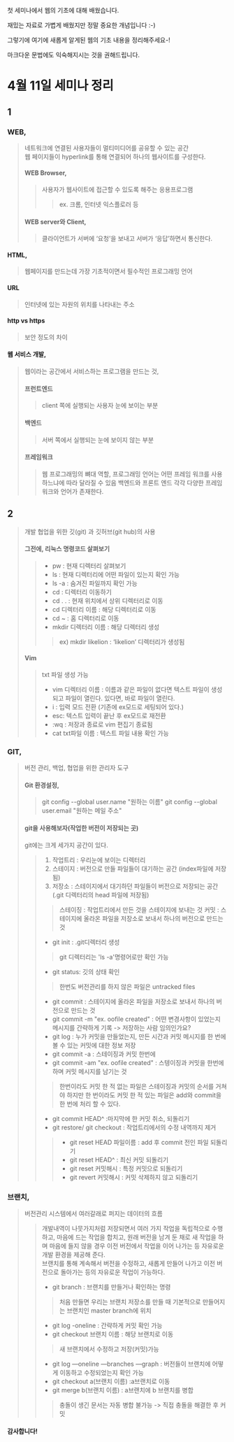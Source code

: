 첫 세미나에서 웹의 기초에 대해 배웠습니다.

재밌는 자료로 가볍게 배웠지만 정말 중요한 개념입니다 :-)

그렇기에 여기에 새롭게 알게된 웹의 기초 내용을 정리해주세요-!

마크다운 문법에도 익숙해지시는 것을 권해드립니다.

# 4월 11일 세미나 정리
## 1
### WEB,
> 네트워크에 연결된 사용자들이 멀티미디어를 공유할 수 있는 공간</br>
> 웹 페이지들이 hyperlink를 통해 연결되어 하나의 웹사이트를 구성한다.
> #### WEB Browser,
>> 사용자가 웹사이트에 접근할 수 있도록 해주는 응용프로그램
>>> ex. 크롬, 인터넷 익스플로러 등
> #### WEB server와 Client,
>> 클라이언트가 서버에 ‘요청’을 보내고 서버가 ‘응답’하면서 통신한다.

#### HTML,
> 웹페이지를 만드는데 가장 기초적이면서 필수적인 프로그래밍 언어
#### URL
> 인터넷에 있는 자원의 위치를 나타내는 주소
#### http vs https
> 보안 정도의 차이

#### 웹 서비스 개발,
> 웹이라는 공간에서 서비스하는 프로그램을 만드는 것,
> #### 프런트엔드
>> client 쪽에 실행되는 사용자 눈에 보이는 부분
> #### 백엔드
>> 서버 쪽에서 실행되는 눈에 보이지 않는 부분
> #### 프레임워크
>> 웹 프로그래밍의 뼈대 역할, 프로그래밍 언어는 어떤 프레임 워크를 사용하느냐에 따라 달라질 수 있음
> 백엔드와 프론트 엔드 각각 다양한 프레임워크와 언어가 존재한다.

## 2 
>개발 협업을 위한 깃(git) 과 깃허브(git hub)의 사용
> #### 그전에, 리눅스 명령코드 살펴보기
>> * pw : 현재 디렉터리 살펴보기 
>> * ls : 현재 디렉터리에 어떤 파일이 있는지 확인 가능 
>> * ls -a : 숨겨진 파일까지 확인 가능
>> * cd : 디렉터리 이동하기
>> * cd . . : 현재 위치에서 상위 디렉터리로 이동 
>> * cd 디렉터리 이름 : 해당 디렉터리로 이동
>> * cd ~ : 홈 디렉터리로 이동
>> * mkdir 디렉터리 이름 : 해당 디렉터리 생성 </br>
>>> ex) mkdir likelion : ‘likelion’ 디렉터리가 생성됨
> #### Vim
>> txt 파일 생성 가능
>> * vim 디렉터리 이름 : 이름과 같은 파일이 없다면 텍스트 파일이 생성되고 파일이 열린다. 있다면, 바로 파일이 열린다.
>> * i : 입력 모드 전환 (기존에 ex모드로 세팅되어 있다.)
>> * esc: 텍스트 입력이 끝난 후 ex모드로 재전환
>> * :wq : 저장과 종료로 vim 편집기 종료됨
>> * cat txt파일 이름 : 텍스트 파일 내용 확인 가능

### GIT,
>버전 관리, 백업, 협업을 위한 관리자 도구
> #### Git 환경설정,
>> git config --global user.name "원하는 이름"
>> git config --global user.email "원하는 메일 주소"
>#### git을 사용해보자(작업한 버전이 저장되는 곳)
>git에는 크게 세가지 공간이 있다.
>> 1. 작업트리 : 우리눈에 보이는 디렉터리
>> 2. 스테이지 : 버전으로 만들 파일들이 대기하는 공간 (index파일에 저장됨)
>> 3. 저장소 : 스테이지에서 대기하던 파일들이 버전으로 저장되는 공간 (.git 디렉터리의 head 파일에 저장됨)</br>
>>> 스테이징 : 작업트리에서 만든 것을 스테이지에 보내는 것
>>> 커밋 : 스테이지에 올라온 파일을 저장소로 보내서 하나의 버전으로 만드는 것
>> * git init : .git디렉터리 생성 </br>
>>> git 디렉터리는 'ls -a'명령어로만 확인 가능</br>
>> * git status: 깃의 상태 확인</br>
>>> 한번도 버전관리를 하지 않은 파일은 untracked files
>> * git commit : 스테이지에 올라온 파일을 저장소로 보내서 하나의 버전으로 만드는 것
>> * git commit -m "ex. oofile created" : 어떤 변경사항이 있었는지 메시지를 간략하게 기록 -> 저장하는 사람 임의인가요?
>> * git log : 누가 커밋을 만들었는지, 만든 시간과 커밋 메시지를 한 번에 볼 수 있는 커밋에 대한 정보 저장
>> * git commit -a : 스테이징과 커밋 한번에 
>> * git commit -am "ex. oofile created" : 스텡이징과 커밋을 한번에 하며 커밋 메시지를 남기는 것 </br>
>>> 한번이라도 커밋 한 적 없는 파일은 스테이징과 커밋의 순서를 거쳐야 하지만 한 번이라도 커밋 한 적 있는 파일은 add와 commit을 한 번에 처리 할 수 있다.
>> * git commit HEAD^ :마지막에 한 커밋 취소, 되돌리기
>> * git restore/ git checkout : 작업트리에서의 수정 내역까지 제거
>>> * git reset HEAD 파일이름 : add 후 commit 전인 파일 되돌리기
>>> * git reset HEAD^ : 최신 커밋 되돌리기
>>> *  git reset 커밋해시 : 특정 커밋으로 되돌리기
>>> * git revert 커밋해시 : 커밋 삭제하지 않고 되돌리기

### 브랜치,
>버전관리 시스템에서 여러갈래로 퍼지는 데이터의 흐름</br>
>>개발내역이 나뭇가지처럼 저장되면서 여러 가지 작업을 독립적으로 수행하고, 마음에 드는 작업을 합치고, 원래 버전을 남겨 둔 채로 새 작업을 하며 마음에 들지 않을 경우 이전 버전에서 작업을 이어 나가는 등 자유로운 개발 환경을 제공해 준다.</br>
브랜치를 통해 계속해서 버전을 수정하고, 새롭게 만들어 나가고 이전 버전으로 돌아가는 등의 자유로운 작업이 가능하다.
>> * git branch : 브랜치를 만들거나 확인하는 명령</br>
>>>처음 만들면 우리는 브랜치 저장소를 만들 때 기본적으로 만들어지는 브랜치인 master branch에 위치
>> * git log -oneline : 간략하게 커밋 확인 가능
>> * git checkout 브랜치 이름 : 해당 브랜치로 이동</br>
>>>새 브랜치에서 수정하고 저장(커밋)가능
>> * git log —oneline —branches —graph : 버전들이  브랜치에 어떻게 이동하고 수정되었는지 확인 가능
>> * git checkout  a(브랜치 이름) :a브랜치로 이동
>> * git merge b(브랜치 이름) : a브랜치에 b 브랜치를 병합
>>> 충돌이 생긴 문서는 자동 병합 불가능 -> 직접 충돌을 해결한 후 커밋

#### 감사합니다!

